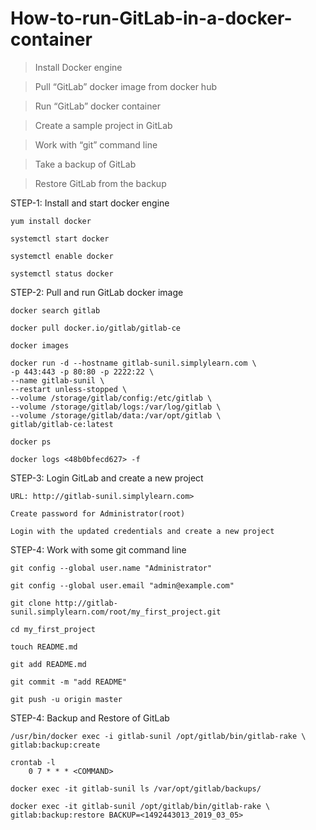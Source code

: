 # How-to-run-GitLab-in-a-docker-container

> Install Docker engine

> Pull “GitLab” docker image from docker hub

> Run “GitLab” docker container

> Create a sample project in GitLab

> Work with “git” command line

> Take a backup of GitLab

> Restore GitLab from the backup



STEP-1: Install and start docker engine

	yum install docker

	systemctl start docker

	systemctl enable docker

	systemctl status docker



STEP-2: Pull and run GitLab docker image

	docker search gitlab

	docker pull docker.io/gitlab/gitlab-ce

	docker images

	docker run -d --hostname gitlab-sunil.simplylearn.com \
	-p 443:443 -p 80:80 -p 2222:22 \
	--name gitlab-sunil \
	--restart unless-stopped \
	--volume /storage/gitlab/config:/etc/gitlab \
	--volume /storage/gitlab/logs:/var/log/gitlab \
	--volume /storage/gitlab/data:/var/opt/gitlab \
	gitlab/gitlab-ce:latest

	docker ps

	docker logs <48b0bfecd627> -f



STEP-3: Login GitLab and create a new project

	URL: http://gitlab-sunil.simplylearn.com>

	Create password for Administrator(root)

	Login with the updated credentials and create a new project



STEP-4: Work with some git command line

	git config --global user.name "Administrator"

	git config --global user.email "admin@example.com"

	git clone http://gitlab-sunil.simplylearn.com/root/my_first_project.git

	cd my_first_project

	touch README.md

	git add README.md

	git commit -m "add README"

	git push -u origin master



STEP-4: Backup and Restore of GitLab

	/usr/bin/docker exec -i gitlab-sunil /opt/gitlab/bin/gitlab-rake \
	gitlab:backup:create

	crontab -l
		0 7 * * * <COMMAND>

	docker exec -it gitlab-sunil ls /var/opt/gitlab/backups/

	docker exec -it gitlab-sunil /opt/gitlab/bin/gitlab-rake \
	gitlab:backup:restore BACKUP=<1492443013_2019_03_05>
  
  
